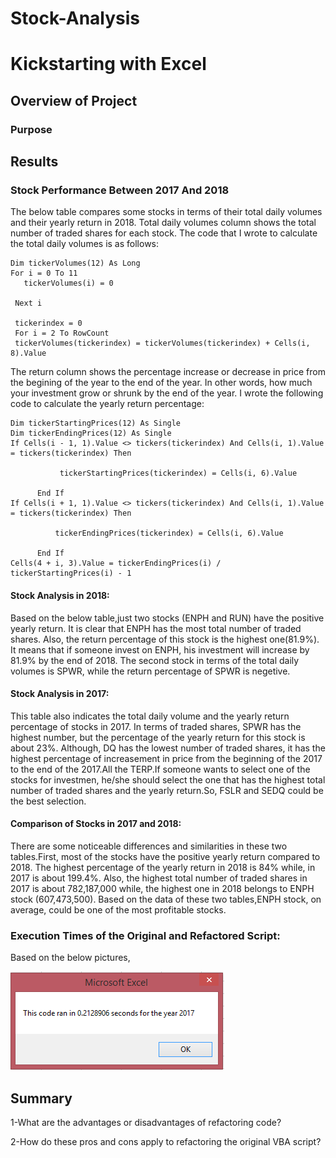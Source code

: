 # Stock-Analysis


# Kickstarting with Excel

## Overview of Project



### Purpose



## Results

### Stock Performance Between 2017 And 2018

The below table compares some stocks in terms of their total daily volumes and their yearly return in 2018. Total daily volumes column shows the total number of traded shares for each stock. The code that I wrote to calculate the total daily volumes is as follows:

    Dim tickerVolumes(12) As Long
    For i = 0 To 11
       tickerVolumes(i) = 0
     
     Next i
      
     tickerindex = 0
     For i = 2 To RowCount
     tickerVolumes(tickerindex) = tickerVolumes(tickerindex) + Cells(i, 8).Value

The return column shows the percentage increase or decrease in price from the begining of the year to the end of the year. In other words, how much your investment grow or shrunk by the end of the year. I wrote the following code to calculate the yearly return percentage:

    Dim tickerStartingPrices(12) As Single
    Dim tickerEndingPrices(12) As Single
    If Cells(i - 1, 1).Value <> tickers(tickerindex) And Cells(i, 1).Value = tickers(tickerindex) Then

               tickerStartingPrices(tickerindex) = Cells(i, 6).Value

          End If
    If Cells(i + 1, 1).Value <> tickers(tickerindex) And Cells(i, 1).Value = tickers(tickerindex) Then

              tickerEndingPrices(tickerindex) = Cells(i, 6).Value

          End If     
    Cells(4 + i, 3).Value = tickerEndingPrices(i) / tickerStartingPrices(i) - 1
    
#### Stock Analysis in 2018:   
    
Based on the below table,just two stocks (ENPH and RUN) have the positive yearly return. It is clear that ENPH has the most total number of traded shares. Also, the return percentage of this stock is the highest one(81.9%). It means that if someone invest on ENPH, his investment will increase by 81.9% by the end of 2018. The second stock in terms of the total daily volumes is SPWR, while the return percentage of SPWR is negetive.

#### Stock Analysis in 2017:

This table also indicates the total daily volume and the yearly return percentage of stocks in 2017. In terms of traded shares, SPWR has the highest number, but the percentage of the yearly return for this stock is about 23%. Although, DQ has the lowest number of traded shares, it has the highest percentage of increasement in price from the beginning of the 2017 to the end of the 2017.All the TERP.If someone wants to select one of the stocks for investmen, he/she should select the one that has the highest total number of traded shares and the yearly return.So, FSLR and SEDQ could be the best selection. 

#### Comparison of Stocks in 2017 and 2018:

There are some noticeable differences and similarities in these two tables.First, most of the stocks have the positive yearly return compared to 2018. The highest percentage of the yearly return in 2018 is 84% while, in 2017 is about 199.4%. Also, the highest total number of traded shares in 2017 is about 782,187,000 while, the highest one in 2018 belongs to ENPH stock (607,473,500). Based on the data of these two tables,ENPH stock, on average, could be one of the most profitable stocks.

### Execution Times of the Original and Refactored Script:

Based on the below pictures, 

![](https://github.com/Nazanin-hub/Stock-Analysis/blob/master/VBA_Challenge_2017%20.png)

## Summary

1-What are the advantages or disadvantages of refactoring code?

2-How do these pros and cons apply to refactoring the original VBA script?
